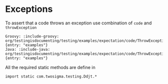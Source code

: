 # Exceptions

To assert that a code throws an exception use combination of `code` and `throwException` 

```tabs
Groovy: :include-groovy: org/testingisdocumenting/testing/examples/expectation/code/ThrowExceptionMatcherGroovyTest.groovy {entry: "examples"}
Java: :include-java: org/testingisdocumenting/testing/examples/expectation/code/ThrowExceptionMatcherTest.java {entry: "examples"}
```

All the required static methods are define in

    import static com.twosigma.testing.Ddjt.*
